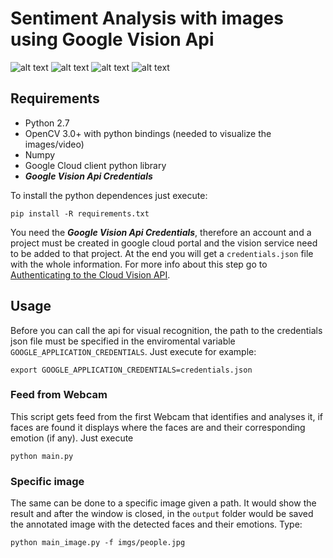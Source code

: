 # Sentiment Analysis with images using Google Vision Api



![alt text][s1] ![alt text][s2] ![alt text][s3] ![alt text][s4]



## Requirements
* Python 2.7
* OpenCV 3.0+ with python bindings (needed to visualize the images/video)
* Numpy
* Google Cloud client python library
* ***Google Vision Api Credentials***

To install the python dependences just execute:

```
pip install -R requirements.txt
```

You need the ***Google Vision Api Credentials***, therefore an account and a project must be created in google cloud portal and the vision service need to be added to that project. At the end you will get a `credentials.json` file with the whole information. For more info about this step go to [Authenticating to the Cloud Vision API](https://cloud.google.com/vision/docs/auth).



## Usage

Before you can call the api for visual recognition, the path to the credentials json file must be specified in the enviromental variable `GOOGLE_APPLICATION_CREDENTIALS`. Just execute for example:
```
export GOOGLE_APPLICATION_CREDENTIALS=credentials.json
```


### Feed from Webcam

This script gets feed from the first Webcam that identifies and analyses it, if faces are found it displays where the faces are and their corresponding emotion (if any). Just execute

```
python main.py
```

### Specific image

The same can be done to a specific image given a path. It would show the result and after the window is closed, in the `output` folder would be saved the annotated image with the detected faces and their emotions. Type:

```
python main_image.py -f imgs/people.jpg
```


[s1]: https://raw.githubusercontent.com/charlielito/vision-sentiment-analysis-googleapi/master/output/output_Happy.png "S"
[s2]: https://raw.githubusercontent.com/charlielito/vision-sentiment-analysis-googleapi/master/output/output_Surprised.png "S"
[s3]: https://raw.githubusercontent.com/charlielito/vision-sentiment-analysis-googleapi/master/output/output_Sad.png "S"
[s4]: https://raw.githubusercontent.com/vision-sentiment-analysis-googleapi/master/output/output_Angry.png "S"
